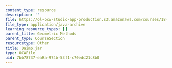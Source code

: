 ```yaml
---
content_type: resource
description: ''
file: https://ol-ocw-studio-app-production.s3.amazonaws.com/courses/18-03sc-differential-equations-fall-2011/7bb78737ea8a974b53f1c70edc21c8b0_Daimp.jar
file_type: application/java-archive
learning_resource_types: []
parent_title: Geometric Methods
parent_type: CourseSection
resourcetype: Other
title: Daimp.jar
type: OCWFile
uid: 7bb78737-ea8a-974b-53f1-c70edc21c8b0
---
```

